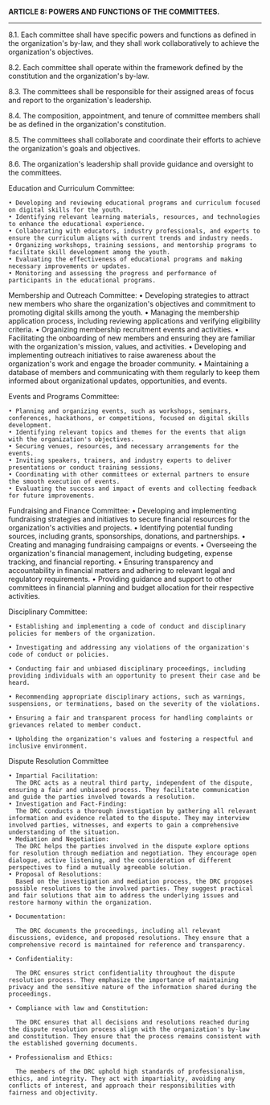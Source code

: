 **ARTICLE 8: POWERS AND FUNCTIONS OF THE COMMITTEES.**

---

8.1. Each committee shall have specific powers and functions as defined in the organization's by-law, and they shall work collaboratively to achieve the organization's objectives.

8.2. Each committee shall operate within the framework defined by the constitution and the organization's by-law.

8.3. The committees shall be responsible for their assigned areas of focus and report to the organization's leadership.

8.4. The composition, appointment, and tenure of committee members shall be as defined in the organization's constitution.

8.5. The committees shall collaborate and coordinate their efforts to achieve the organization's goals and objectives.

8.6. The organization's leadership shall provide guidance and oversight to the committees.

Education and Curriculum Committee:

    • Developing and reviewing educational programs and curriculum focused on digital skills for the youth.
    • Identifying relevant learning materials, resources, and technologies to enhance the educational experience.
    • Collaborating with educators, industry professionals, and experts to ensure the curriculum aligns with current trends and industry needs.
    • Organizing workshops, training sessions, and mentorship programs to facilitate skill development among the youth.
    • Evaluating the effectiveness of educational programs and making necessary improvements or updates.
    • Monitoring and assessing the progress and performance of participants in the educational programs.
Membership and Outreach Committee:
    • Developing strategies to attract new members who share the organization's objectives and commitment to promoting digital skills among the youth.
    • Managing the membership application process, including reviewing applications and verifying eligibility criteria.
    • Organizing membership recruitment events and activities.
    • Facilitating the onboarding of new members and ensuring they are familiar with the organization's mission, values, and activities.
    • Developing and implementing outreach initiatives to raise awareness about the organization's work and engage the broader community.
    • Maintaining a database of members and communicating with them regularly to keep them informed about organizational updates, opportunities, and events.

Events and Programs Committee:

    • Planning and organizing events, such as workshops, seminars, conferences, hackathons, or competitions, focused on digital skills development.
    • Identifying relevant topics and themes for the events that align with the organization's objectives.
    • Securing venues, resources, and necessary arrangements for the events.
    • Inviting speakers, trainers, and industry experts to deliver presentations or conduct training sessions.
    • Coordinating with other committees or external partners to ensure the smooth execution of events.
    • Evaluating the success and impact of events and collecting feedback for future improvements.
Fundraising and Finance Committee:
    • Developing and implementing fundraising strategies and initiatives to secure financial resources for the organization's activities and projects.
    • Identifying potential funding sources, including grants, sponsorships, donations, and partnerships.
    • Creating and managing fundraising campaigns or events.
    • Overseeing the organization's financial management, including budgeting, expense tracking, and financial reporting.
    • Ensuring transparency and accountability in financial matters and adhering to relevant legal and regulatory requirements.
    • Providing guidance and support to other committees in financial planning and budget allocation for their respective activities.

Disciplinary Committee:

    • Establishing and implementing a code of conduct and disciplinary policies for members of the organization.

    • Investigating and addressing any violations of the organization's code of conduct or policies.

    • Conducting fair and unbiased disciplinary proceedings, including providing individuals with an opportunity to present their case and be heard.

    • Recommending appropriate disciplinary actions, such as warnings, suspensions, or terminations, based on the severity of the violations.

    • Ensuring a fair and transparent process for handling complaints or grievances related to member conduct.

    • Upholding the organization's values and fostering a respectful and inclusive environment.

Dispute Resolution Committee

    • Impartial Facilitation: 
      The DRC acts as a neutral third party, independent of the dispute, ensuring a fair and unbiased process. They facilitate communication and guide the parties involved towards a resolution.
    • Investigation and Fact-Finding: 
      The DRC conducts a thorough investigation by gathering all relevant information and evidence related to the dispute. They may interview involved parties, witnesses, and experts to gain a comprehensive understanding of the situation.
    • Mediation and Negotiation: 
      The DRC helps the parties involved in the dispute explore options for resolution through mediation and negotiation. They encourage open dialogue, active listening, and the consideration of different perspectives to find a mutually agreeable solution.
    • Proposal of Resolutions: 
      Based on the investigation and mediation process, the DRC proposes possible resolutions to the involved parties. They suggest practical and fair solutions that aim to address the underlying issues and restore harmony within the organization.

    • Documentation: 

      The DRC documents the proceedings, including all relevant discussions, evidence, and proposed resolutions. They ensure that a comprehensive record is maintained for reference and transparency.

    • Confidentiality: 

      The DRC ensures strict confidentiality throughout the dispute resolution process. They emphasize the importance of maintaining privacy and the sensitive nature of the information shared during the proceedings.

    • Compliance with law and Constitution: 

      The DRC ensures that all decisions and resolutions reached during the dispute resolution process align with the organization's by-law and constitution. They ensure that the process remains consistent with the established governing documents.

    • Professionalism and Ethics: 

      The members of the DRC uphold high standards of professionalism, ethics, and integrity. They act with impartiality, avoiding any conflicts of interest, and approach their responsibilities with fairness and objectivity.
